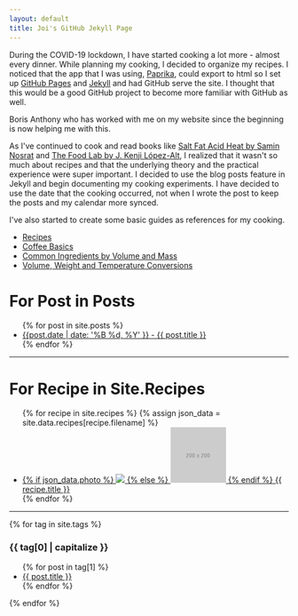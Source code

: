 ```yaml
---
layout: default
title: Joi's GitHub Jekyll Page
---
```


During the COVID-19 lockdown, I have started cooking a lot more - almost every dinner. While planning my cooking, I decided to organize my recipes. I noticed that the app that I was using, [Paprika](https://www.paprikaapp.com/), could export to html so I set up [GitHub Pages](https://pages.github.com/) and [Jekyll](https://jekyllrb.com/) and had GitHub serve the site. I thought that this would be a good GitHub project to become more familiar with GitHub as well.

Boris Anthony who has worked with me on my website since the beginning is now helping me with this.

As I've continued to cook and read books like [Salt Fat Acid Heat by Samin Nosrat](https://www.saltfatacidheat.com/) and [The Food Lab by J. Kenji López-Alt](http://www.kenjilopezalt.com/), I realized that it wasn't so much about recipes and that the underlying theory and the practical experience were super important. I decided to use the blog posts feature in Jekyll and begin documenting my cooking experiments. I have decided to use the date that the cooking occurred, not when I wrote the post to  keep the posts and my calendar more synced.

I've also started to create some basic guides as references for my cooking.

* [Recipes](food/recipe_list/)
* [Coffee Basics](food/coffee-basics)
* [Common Ingredients by Volume and Mass](food/ingredients-volume-mass)
* [Volume, Weight and Temperature Conversions](food/volume-weight-temp)


# For Post in Posts

<ul>
  {% for post in site.posts %}
    <li><a href="{{ post.url }}">{{post.date | date: '%B %d, %Y' }} - {{ post.title }}</a></li>
  {% endfor %}
</ul>

---

# For Recipe in Site.Recipes

<ul class="recipes">
  {% for recipe in site.recipes %}
  	{% assign json_data = site.data.recipes[recipe.filename] %}
    <li>
    	<a href="{{ recipe.url }}">
    	{% if json_data.photo %}
    		<img style='width:100px;heigh:100px;' src="/images/recipes/{{json_data.uid}}/{{json_data.photo}}" />
    	{% else %}
    		<img style='width:100px;heigh:100px;' src='/images/200x200.gif' />
    	{% endif %}
    	{{ recipe.title }}
    	</a>
    </li>
  {% endfor %}
</ul>

---

{% for tag in site.tags %}
  <h3>{{ tag[0] | capitalize }}</h3>
  <ul>
    {% for post in tag[1] %}
      <li><a href="{{ post.url }}">{{ post.title }}</a></li>
    {% endfor %}
  </ul>
{% endfor %}